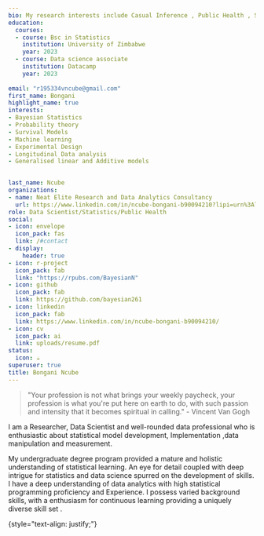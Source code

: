 ```yaml
---
bio: My research interests include Casual Inference , Public Health , Survival Analysis, bayesian Statistics, Machine learning and Longitudinal Data Analysis.
education:
  courses:
  - course: Bsc in Statistics 
    institution: University of Zimbabwe
    year: 2023
  - course: Data science associate
    institution: Datacamp
    year: 2023
  
email: "r195334vncube@gmail.com"
first_name: Bongani
highlight_name: true
interests:
- Bayesian Statistics
- Probability theory
- Survival Models
- Machine learning
- Experimental Design
- Longitudinal Data analysis 
- Generalised linear and Additive models

     
last_name: Ncube
organizations:
- name: Neat Elite Research and Data Analytics Consultancy
  url: https://www.linkedin.com/in/ncube-bongani-b90094210?lipi=urn%3Ali%3Apage%3Ad_flagship3_profile_view_base_contact_details%3BpaDWGozmRq2WTWFfYSq4MA%3D%3D
role: Data Scientist/Statistics/Public Health
social:
- icon: envelope
  icon_pack: fas
  link: /#contact
- display:
    header: true
- icon: r-project
  icon_pack: fab
  link: "https://rpubs.com/BayesianN"
- icon: github
  icon_pack: fab
  link: https://github.com/bayesian261
- icon: linkedin
  icon_pack: fab
  link: https://www.linkedin.com/in/ncube-bongani-b90094210/
- icon: cv
  icon_pack: ai
  link: uploads/resume.pdf
status:
  icon: ☕️
superuser: true
title: Bongani Ncube 
---
```


> "Your profession is not what brings your weekly paycheck, your profession is what you're put here on earth to do, with such passion and intensity that it becomes spiritual in calling." - Vincent Van Gogh

I am a Researcher, Data Scientist and well-rounded data professional who is enthusiastic about statistical model development, Implementation ,data manipulation and measurement.

My undergraduate degree program provided a mature and holistic understanding of statistical learning. An eye for detail coupled with deep intrigue for statistics and data science spurred on the development of skills. I have a deep understanding of data analytics with high statistical programming proficiency and Experience. I possess varied background skills, with a enthusiasm for continuous learning providing a uniquely diverse skill set .



{style="text-align: justify;"}

